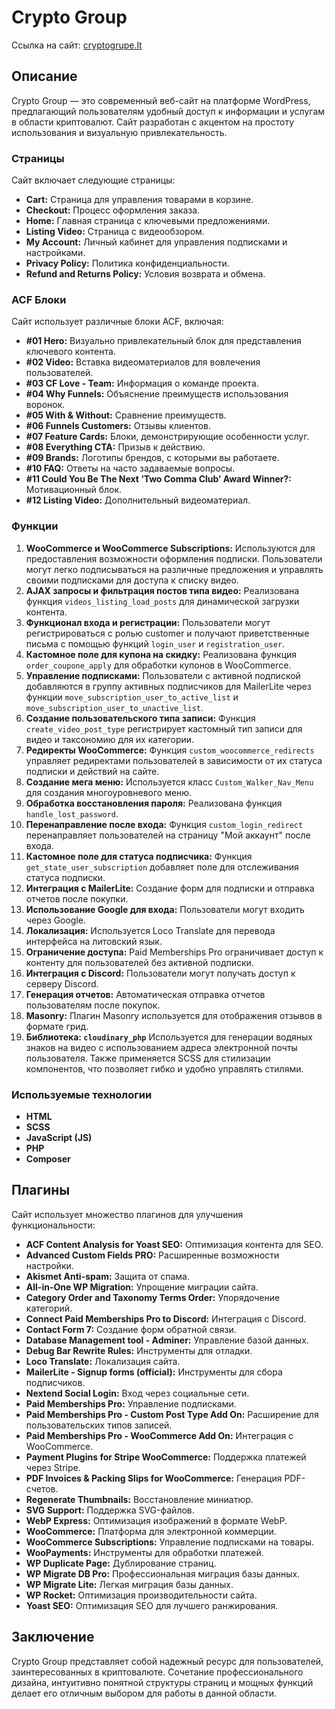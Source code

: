 # Crypto Group

Ссылка на сайт: [cryptogrupe.lt](https://cryptogrupe.lt/)

## Описание

Crypto Group — это современный веб-сайт на платформе WordPress, предлагающий пользователям удобный доступ к информации и услугам в области криптовалют. Сайт разработан с акцентом на простоту использования и визуальную привлекательность.

### Страницы

Сайт включает следующие страницы:
- **Cart:** Страница для управления товарами в корзине.
- **Checkout:** Процесс оформления заказа.
- **Home:** Главная страница с ключевыми предложениями.
- **Listing Video:** Страница с видеообзором.
- **My Account:** Личный кабинет для управления подписками и настройками.
- **Privacy Policy:** Политика конфиденциальности.
- **Refund and Returns Policy:** Условия возврата и обмена.

### ACF Блоки

Сайт использует различные блоки ACF, включая:
- **#01 Hero:** Визуально привлекательный блок для представления ключевого контента.
- **#02 Video:** Вставка видеоматериалов для вовлечения пользователей.
- **#03 CF Love - Team:** Информация о команде проекта.
- **#04 Why Funnels:** Объяснение преимуществ использования воронок.
- **#05 With & Without:** Сравнение преимуществ.
- **#06 Funnels Customers:** Отзывы клиентов.
- **#07 Feature Cards:** Блоки, демонстрирующие особенности услуг.
- **#08 Everything CTA:** Призыв к действию.
- **#09 Brands:** Логотипы брендов, с которыми вы работаете.
- **#10 FAQ:** Ответы на часто задаваемые вопросы.
- **#11 Could You Be The Next ‘Two Comma Club’ Award Winner?:** Мотивационный блок.
- **#12 Listing Video:** Дополнительный видеоматериал.

### Функции

1. **WooCommerce и WooCommerce Subscriptions:** Используются для предоставления возможности оформления подписки. Пользователи могут легко подписываться на различные предложения и управлять своими подписками для доступа к списку видео.
2. **AJAX запросы и фильтрация постов типа видео:** Реализована функция `videos_listing_load_posts` для динамической загрузки контента.
3. **Функционал входа и регистрации:** Пользователи могут регистрироваться с ролью customer и получают приветственные письма с помощью функций `login_user` и `registration_user`.
4. **Кастомное поле для купона на скидку:** Реализована функция `order_coupone_apply` для обработки купонов в WooCommerce.
5. **Управление подписками:** Пользователи с активной подпиской добавляются в группу активных подписчиков для MailerLite через функции `move_subscription_user_to_active_list` и `move_subscription_user_to_unactive_list`.
6. **Создание пользовательского типа записи:** Функция `create_video_post_type` регистрирует кастомный тип записи для видео и таксономию для их категории.
7. **Редиректы WooCommerce:** Функция `custom_woocommerce_redirects` управляет редиректами пользователей в зависимости от их статуса подписки и действий на сайте.
8. **Создание мега меню:** Используется класс `Custom_Walker_Nav_Menu` для создания многоуровневого меню.
9. **Обработка восстановления пароля:** Реализована функция `handle_lost_password`.
10. **Перенаправление после входа:** Функция `custom_login_redirect` перенаправляет пользователей на страницу "Мой аккаунт" после входа.
11. **Кастомное поле для статуса подписчика:** Функция `get_state_user_subscription` добавляет поле для отслеживания статуса подписки.
12. **Интеграция с MailerLite:** Создание форм для подписки и отправка отчетов после покупки.
13. **Использование Google для входа:** Пользователи могут входить через Google.
14. **Локализация:** Используется Loco Translate для перевода интерфейса на литовский язык.
15. **Ограничение доступа:** Paid Memberships Pro ограничивает доступ к контенту для пользователей без активной подписки.
16. **Интеграция с Discord:** Пользователи могут получать доступ к серверу Discord.
17. **Генерация отчетов:** Автоматическая отправка отчетов пользователям после покупок.
18. **Masonry:** Плагин Masonry используется для отображения отзывов в формате грид.
18. **Библиотека: `cloudinary_php`** Используется для генерации водяных знаков на видео с использованием адреса электронной почты пользователя. Также применяется SCSS для стилизации компонентов, что позволяет гибко и удобно управлять стилями.

### Используемые технологии

- **HTML**
- **SCSS**
- **JavaScript (JS)**
- **PHP**
- **Composer**

## Плагины

Сайт использует множество плагинов для улучшения функциональности:

- **ACF Content Analysis for Yoast SEO:** Оптимизация контента для SEO.
- **Advanced Custom Fields PRO:** Расширенные возможности настройки.
- **Akismet Anti-spam:** Защита от спама.
- **All-in-One WP Migration:** Упрощение миграции сайта.
- **Category Order and Taxonomy Terms Order:** Упорядочение категорий.
- **Connect Paid Memberships Pro to Discord:** Интеграция с Discord.
- **Contact Form 7:** Создание форм обратной связи.
- **Database Management tool - Adminer:** Управление базой данных.
- **Debug Bar Rewrite Rules:** Инструменты для отладки.
- **Loco Translate:** Локализация сайта.
- **MailerLite - Signup forms (official):** Инструменты для сбора подписчиков.
- **Nextend Social Login:** Вход через социальные сети.
- **Paid Memberships Pro:** Управление подписками.
- **Paid Memberships Pro - Custom Post Type Add On:** Расширение для пользовательских типов записей.
- **Paid Memberships Pro - WooCommerce Add On:** Интеграция с WooCommerce.
- **Payment Plugins for Stripe WooCommerce:** Поддержка платежей через Stripe.
- **PDF Invoices & Packing Slips for WooCommerce:** Генерация PDF-счетов.
- **Regenerate Thumbnails:** Восстановление миниатюр.
- **SVG Support:** Поддержка SVG-файлов.
- **WebP Express:** Оптимизация изображений в формате WebP.
- **WooCommerce:** Платформа для электронной коммерции.
- **WooCommerce Subscriptions:** Управление подписками на товары.
- **WooPayments:** Инструменты для обработки платежей.
- **WP Duplicate Page:** Дублирование страниц.
- **WP Migrate DB Pro:** Профессиональная миграция базы данных.
- **WP Migrate Lite:** Легкая миграция базы данных.
- **WP Rocket:** Оптимизация производительности сайта.
- **Yoast SEO:** Оптимизация SEO для лучшего ранжирования.

## Заключение

Crypto Group представляет собой надежный ресурс для пользователей, заинтересованных в криптовалюте. Сочетание профессионального дизайна, интуитивно понятной структуры страниц и мощных функций делает его отличным выбором для работы в данной области.
